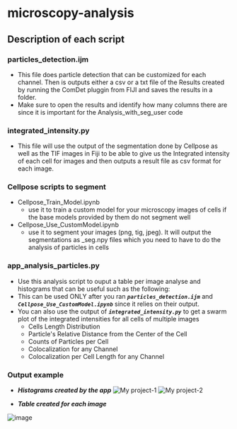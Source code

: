 # microscopy-analysis
## Description of each script
### particles_detection.ijm
  - This file does particle detection that can be customized for each channel. Then is outputs either a csv or a txt file of the Results created by running the ComDet pluggin from FIJI and saves the results in a folder. 
  - Make sure to open the results and identify how many columns there are since it is important for the Analysis_with_seg_user code
### integrated_intensity.py
  - This file will use the output of the segmentation done by Cellpose as well as the TIF images in Fiji to be able to give us the Integrated intensity of each cell for images and then outputs a result file as csv format for each image.
### Cellpose scripts to segment 
  - Cellpose_Train_Model.ipynb
    - use it to train a custom model for your microscopy images of cells if the base models provided by them do not segment well
  - Cellpose_Use_CustomModel.ipynb
    - use it to segment your images (png, tig, jpeg). It will output the segmentations as _seg.npy files which you need to have to do the analysis of particles in cells
### app_analysis_particles.py 
  - Use this analysis script to ouput a table per image analyse and histograms that can be useful such as the following:
  - This can be used ONLY after you ran ***`particles_detection.ijm`*** and ***`Cellpose_Use_CustomModel.ipynb`*** since it relies on their output.
  - You can also use the output of ***`integrated_intensity.py`*** to get a swarm plot of the integrated intensities for all cells of multiple images
    - Cells Length Distribution
    - Particle's Relative Distance from the Center of the Cell 
    - Counts of Particles per Cell
    - Colocalization for any Channel
    - Colocalization per Cell Length for any Channel
   
### Output example

- ***Histograms created by the app***
![My project-1](https://github.com/Reyes-LamotheLab/microscopy-analysis/assets/83682336/fec1c7eb-dec2-4217-8be1-cdf02b20eed8)
![My project-2](https://github.com/Reyes-LamotheLab/microscopy-analysis/assets/83682336/77a5a3d8-2859-4f3c-8c41-ddb2e2abaa65)

- ***Table created for each image***

![image](https://github.com/Reyes-LamotheLab/microscopy-analysis/assets/83682336/60c2691b-1450-4411-bc2a-5a6023f95737)

